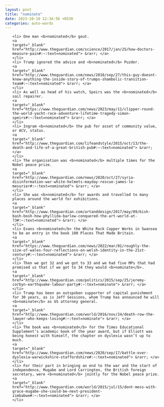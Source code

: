 ```yaml
---
layout: post
title: "nominate"
date: 2023-10-10 12:34:56 +0530
categories: auto-words
---
```

<ol>

    <li> One man <b>nominated</b> gout.
    <a 
    target="_blank" 
    href="http://www.theguardian.com/science/2017/jan/25/how-doctors-measure-pain#:~:text=nominated"> &rarr; </a>
    </li>
    <li> Trump ignored the advice and <b>nominated</b> Puzder.
    <a 
    target="_blank" 
    href="http://www.theguardian.com/news/2018/sep/27/this-guy-doesnt-know-anything-the-inside-story-of-trumps-shambolic-transition-team#:~:text=nominated"> &rarr; </a>
    </li>
    <li> As well as head of his watch, Speirs was the <b>nominated</b> sail repairer.
    <a 
    target="_blank" 
    href="https://www.theguardian.com/news/2023/may/11/clipper-round-the-world-yacht-race-adventure-lifetime-tragedy-simon-speirs#:~:text=nominated"> &rarr; </a>
    </li>
    <li> Ingram <b>nominated</b> the pub for asset of community value, or ACV, status.
    <a 
    target="_blank" 
    href="http://www.theguardian.com/lifeandstyle/2015/oct/13/the-death-and-life-of-a-great-british-pub#:~:text=nominated"> &rarr; </a>
    </li>
    <li> The organisation was <b>nominated</b> multiple times for the Nobel peace prize.
    <a 
    target="_blank" 
    href="http://www.theguardian.com/news/2020/oct/27/syria-disinformation-war-white-helmets-mayday-rescue-james-le-mesurier#:~:text=nominated"> &rarr; </a>
    </li>
    <li> She was <b>nominated</b> for awards and travelled to many places around the world for exhibitions.
    <a 
    target="_blank" 
    href="http://www.theguardian.com/artanddesign/2017/may/09/bish-bash-bosh-how-phyllida-barlow-conquered-the-art-world-at-73#:~:text=nominated"> &rarr; </a>
    </li>
    <li> Evans <b>nominated</b> the White Rock Copper Works in Swansea to be an entry in the book 100 Places That Made Britain.
    <a 
    target="_blank" 
    href="https://www.theguardian.com/news/2022/mar/01/roughly-the-size-of-wales-four-reflections-on-welsh-identity-in-the-21st-century#:~:text=nominated"> &rarr; </a>
    </li>
    <li> Then we got 32 and we got to 33 and we had five MPs that had promised us that if we got to 34 they would <b>nominate</b>.
    <a 
    target="_blank" 
    href="http://www.theguardian.com/politics/2015/sep/25/jeremy-corbyn-earthquake-labour-party#:~:text=nominate"> &rarr; </a>
    </li>
    <li> Trump has been an outspoken supporter of capital punishment for 30 years, as is Jeff Sessions, whom Trump has announced he will <b>nominate</b> as US attorney general.
    <a 
    target="_blank" 
    href="http://www.theguardian.com/world/2016/nov/24/death-row-the-lawyer-who-keeps-losing#:~:text=nominate"> &rarr; </a>
    </li>
    <li> The book was <b>nominated</b> for the Times Educational Supplement’s academic book of the year award, but if Elliott was being honest with himself, the chapter on dyslexia wasn’t up to much.
    <a 
    target="_blank" 
    href="http://www.theguardian.com/news/2020/sep/17/battle-over-dyslexia-warwickshire-staffordshire#:~:text=nominated"> &rarr; </a>
    </li>
    <li> For their part in bringing an end to the war and the start of independence, Mugabe and Lord Carrington, the British foreign secretary, were <b>nominated</b> jointly for the Nobel peace prize.
    <a 
    target="_blank" 
    href="http://www.theguardian.com/world/2015/jul/15/dont-mess-with-grace-mugabe-she-could-be-next-president-zimbabwe#:~:text=nominated"> &rarr; </a>
    </li>